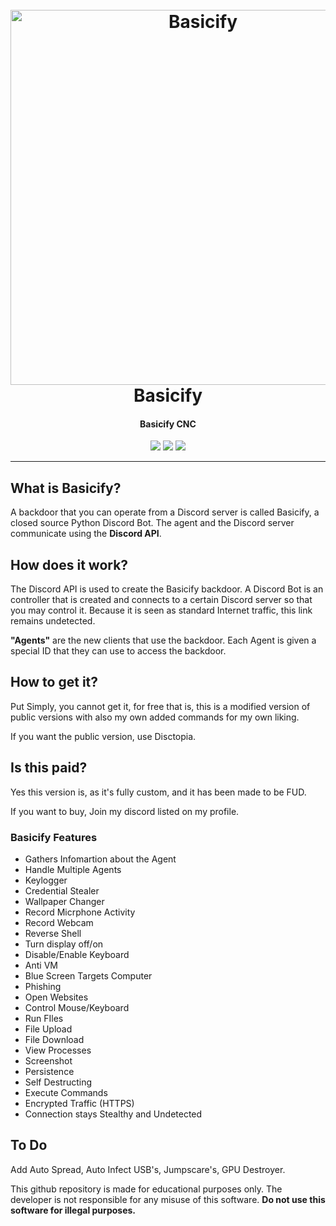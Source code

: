 <h1 align="center">
  <br>
  <a href="https://github.com/Cxmplement/"><img src="https://cdn.discordapp.com/attachments/1017497432428384277/1018638519540912128/My_project-1_1.png" width=600 weigth=500 alt="Basicify"></a>
  <br>
  Basicify
  <br>
</h1>

<h4 align="center">Basicify CNC</h4>

<p align="center">
    <img src="https://img.shields.io/badge/Backdoor_Platform-Windows-blue">
    <img src="https://img.shields.io/badge/Version-1.2.0-blue">
    <img src="https://img.shields.io/badge/Python-3.8.9-blue">
</p>

---

## What is Basicify?

A backdoor that you can operate from a Discord server is called Basicify, a closed source Python Discord Bot. The agent and the Discord server communicate using the **Discord API**.

## How does it work?

The Discord API is used to create the Basicify backdoor. A Discord Bot is an controller that is created and connects to a certain Discord server so that you may control it.
Because it is seen as standard Internet traffic, this link remains undetected.

**"Agents"** are the new clients that use the backdoor. Each Agent is given a special ID that they can use to access the backdoor.

## How to get it?

Put Simply, you cannot get it, for free that is, this is a modified version of public versions with also my own added commands for my own liking.

If you want the public version, use Disctopia.

## Is this paid?

Yes this version is, as it's fully custom, and it has been made to be FUD.

If you want to buy, Join my discord listed on my profile.

### Basicify Features

- Gathers Infomartion about the Agent
- Handle Multiple Agents
- Keylogger
- Credential Stealer
- Wallpaper Changer
- Record Micrphone Activity
- Record Webcam
- Reverse Shell
- Turn display off/on
- Disable/Enable Keyboard 
- Anti VM
- Blue Screen Targets Computer
- Phishing
- Open Websites
- Control Mouse/Keyboard
- Run FIles
- File Upload
- File Download
- View Processes
- Screenshot
- Persistence
- Self Destructing
- Execute Commands
- Encrypted Traffic (HTTPS)
- Connection stays Stealthy and Undetected

## To Do

Add Auto Spread,
Auto Infect USB's,
Jumpscare's,
GPU Destroyer.

This github repository is made for educational purposes only. The developer is not responsible for any misuse of this software. **Do not use this software for illegal purposes.**

